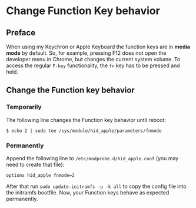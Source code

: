 # Change Function Key behavior

## Preface

When using my Keychron or Apple Keyboard the function keys are in **media mode** by default. So, for example, pressing F12 does not open the developer menu in Chrome, but changes the current system volume. To access the regular `F-key` functionality, the `fn` key has to be pressed and held. 

## Change the Function key behavior

### Temporarily

The following line changes the Function key behavior until reboot:

`$ echo 2 | sudo tee /sys/module/hid_apple/parameters/fnmode`


### Permanently

Append the following line to `/etc/modprobe.d/hid_apple.conf` (you may need to create that file):

`options hid_apple fnmode=2`

After that run `sudo update-initramfs -u -k all` to copy the config file into the initramfs bootfile. Now, your Function keys behave as expected permanently.